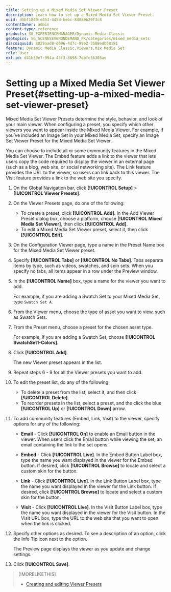```yaml
---
title: Setting up a Mixed Media Set Viewer Preset
description: Learn how to set up a Mixed Media Set Viewer Preset.
uuid: d5bf1840-e453-445d-bebc-84889b29f3c8
contentOwner: admin
content-type: reference
products: SG_EXPERIENCEMANAGER/Dynamic-Media-Classic
geptopics: SG_SCENESEVENONDEMAND_PK/categories/mixed_media_sets
discoiquuid: 8029aad8-d696-4d7c-99e2-3b08edb68181
feature: Dynamic Media Classic,Viewers,Mix Media Set
role: User
exl-id: d41b30e7-994a-43f3-8698-7dbfc36305ae
---
```

# Setting up a Mixed Media Set Viewer Preset{#setting-up-a-mixed-media-set-viewer-preset}

Mixed Media Set Viewer Presets determine the style, behavior, and look of your main viewer. When configuring a preset, you specify which other viewers you want to appear inside the Mixed Media Viewer. For example, if you’ve included an Image Set in your Mixed Media Set, specify an Image Set Viewer Preset for the Mixed Media Set Viewer.

You can choose to include all or some community features in the Mixed Media Set Viewer. The Embed feature adds a link to the viewer that lets users copy the code required to display the viewer in an external page (such as a blog, web site, or social networking site). The Link feature provides the URL to the viewer, so users can link back to this viewer. The Visit feature provides a link to the web site you specify.

1. On the Global Navigation bar, click **[!UICONTROL Setup]** > **[!UICONTROL Viewer Presets]**.
1. On the Viewer Presets page, do one of the following:

    * To create a preset, click **[!UICONTROL Add]**. In the Add Viewer Preset dialog box, choose a platform, choose **[!UICONTROL Mixed Media Set Viewer]**, then click **[!UICONTROL Add]**.
    * To edit a Mixed Media Set Viewer preset, select it, then click **[!UICONTROL Edit]**.

1. On the Configuration Viewer page, type a name in the Preset Name box for the Mixed Media Set Viewer preset.
1. Specify **[!UICONTROL Tabs]** or **[!UICONTROL No Tabs]**. Tabs separate items by type, such as videos, swatches, and spin sets. When you specify no tabs, all items appear in a row under the Preview window.
1. In the **[!UICONTROL Name]** box, type a name for the viewer you want to add.

   For example, if you are adding a Swatch Set to your Mixed Media Set, type `Swatch Set A`.

1. From the Viewer menu, choose the type of asset you want to view, such as Swatch Sets. 
1. From the Preset menu, choose a preset for the chosen asset type.

   For example, if you are adding a Swatch Set, choose **[!UICONTROL SwatchSet1-Colors]**.

1. Click **[!UICONTROL Add]**.

   The new Viewer preset appears in the list.

1. Repeat steps 6 - 9 for all the Viewer presets you want to add.
1. To edit the preset list, do any of the following:

    * To delete a preset from the list, select it, and then click **[!UICONTROL Delete]**.
    * To reorder presets in the list, select a preset, and the click the blue **[!UICONTROL Up]** or **[!UICONTROL Down]** arrow.

1. To add community features (Embed, Link, Visit) to the viewer, specify options for any of the following:

   * **Email** - Click **[!UICONTROL On]** to enable an Email button in the viewer. When users click the Email button while viewing the set, an email containing the link to the set opens.

   * **Embed** - Click **[!UICONTROL Live]**. In the Embed Button Label box, type the name you want displayed in the viewer for the Embed button. If desired, click **[!UICONTROL Browse]** to locate and select a custom skin for the button.

   * **Link** - Click **[!UICONTROL Live]**. In the Link Button Label box, type the name you want displayed in the viewer for the Link button. If desired, click **[!UICONTROL Browse]** to locate and select a custom skin for the button.

   * **Visit** - Click **[!UICONTROL Live]**. In the Visit Button Label box, type the name you want displayed in the viewer for the Visit button. In the Visit URL box, type the URL to the web site that you want to open when the link is clicked.

1. Specify other options as desired. To see a description of an option, click the Info Tip icon next to the option.

   The Preview page displays the viewer as you update and change settings.

1. Click **[!UICONTROL Save]**.

>[!MORELIKETHIS]
>
>* [Creating and editing Viewer Presets](application-setup.md#adding_and_editing_viewer_presets)
